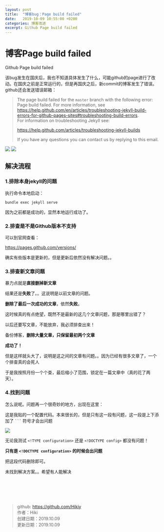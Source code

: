 ```yaml
---
layout: post
title:  "博客bug：Page build failed"
date:   2019-10-09 10:55:00 +0200
categories: 博客改进
excerpt: Github Page build failed
---
```


# 博客Page build failed

Github Page build failed

该bug发生在国庆后，我也不知道具体发生了什么，可能github的page进行了改动。在国庆之前是正常运行的，但是再国庆之后，新commit的博客发生了错误。github还会发送错误邮箱：

> The page build failed for the `master` branch with the following error:  
> Page build failed. For more information, see https://help.github.com/en/articles/troubleshooting-jekyll-build-errors-for-github-pages-sites#troubleshooting-build-errors.  
For information on troubleshooting Jekyll see:  
> 
>  https://help.github.com/articles/troubleshooting-jekyll-builds
>
> If you have any questions you can contact us by replying to this email.

![](https://hiki-blog.oss-cn-shenzhen.aliyuncs.com/githubio/bug/bug_20191009102748.png)
![](https://hiki-blog.oss-cn-shenzhen.aliyuncs.com/githubio/bug/bug_20191009104823.png?Expires=1570593017&OSSAccessKeyId=TMP.hVHzoQPphgabRGiuVhq38Pt5Qtj3VwWhUubzWVbjNiJtAaDBYAkqKaSoMTVC12gsYiRsCuaRU3BMpz5irzyTZVdAffYKFm3sbZkqdWHtK1iYeLEmSgKpHJRURgZbmc.tmp&Signature=pvzbyaT3D5FFxO%2FAbR2HqtpiLvk%3D)

## 解决流程

### 1.排除本身jekyll的问题

执行命令本地启动：

```
bundle exec jekyll serve
```

因为之前都是成功的，显然本地运行成功了。

### 2.排查是不是Github版本不支持

可以到官网查看：

https://pages.github.com/versions/

确实有些版本是更新的，但是更新后依然没有解决问题。。

### 3.排查新文章问题

暴力点就是**直接删掉新文章**

结果还是**失败**了。。这说明是以前文章的问题。

**删除了最后一次成功的文章**，依然**失败**。

这时候真的有点绝望，既然不是最新的这几个文章问题，那是哪里出错了？

以后还要写文章，不能放弃，我必须排查出来！

备份博客，**删除大量文章，只保留最初两个文章**

**成功了！**

但是这样就头大了，说明是这之间的文章有问题。。因为已经有很多文章了，一个个排查真的会死人

于是我按照月份一个个查，最后缩小了范围，锁定在一篇文章中（真的花了两天）。


### 4.找到问题

怎么说呢。问题再一个很奇妙的地方，出现在这里：

<!DOCTYPE configuration>

这是我贴的一个配置代码。本来很长的，但是只有这一段有问题，这一段是上下添加了 ` ``` ` 符号才会出问题

![](https://hiki-blog.oss-cn-shenzhen.aliyuncs.com/githubio/bug/bug_20191009105153.png?Expires=1570593133&OSSAccessKeyId=TMP.hVHzoQPphgabRGiuVhq38Pt5Qtj3VwWhUubzWVbjNiJtAaDBYAkqKaSoMTVC12gsYiRsCuaRU3BMpz5irzyTZVdAffYKFm3sbZkqdWHtK1iYeLEmSgKpHJRURgZbmc.tmp&Signature=ejLiijl3iaGham7Xoaxs8Fv0rF8%3D)

无论我测试 `<!TYPE configuration>` 还是 `<!DOCTYPE config>` 都没有问题！ 

**只有是 `<!DOCTYPE configuration>` 的时候会出问题**

把这段代码删除即可。

未找到解决方案。。希望有人能解决

<br /><br /><br /><br />
> github: https://github.com/Hikiy  
> 作者：Hiki  
> 创建日期：2019.10.09  
> 更新日期：2019.10.09